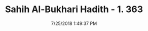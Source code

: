 ---
title        : "Sahih Al-Bukhari Hadith - 1. 363"
date         : 7/25/2018 1:49:37 PM
draft        : false
type         : "hadith"
layout       : "hadith"
BookCode     : "SHB"
VolumeNumber : "1"
HadithNumber : "363"
categories  :  ["Prayer-Covering the private parts"]
tags  :  ["Abu Said Al Khudri"]
---